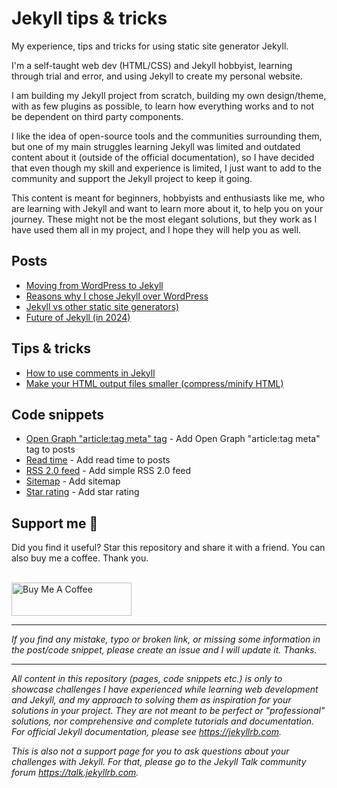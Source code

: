 # Jekyll tips & tricks

My experience, tips and tricks for using static site generator Jekyll.

I'm a self-taught web dev (HTML/CSS) and Jekyll hobbyist, learning through trial and error, and using Jekyll to create my personal website.

I am building my Jekyll project from scratch, building my own design/theme, with as few plugins as possible, to learn how everything works and to not be dependent on third party components.

I like the idea of open-source tools and the communities surrounding them, but one of my main struggles learning Jekyll was limited and outdated content about it (outside of the official documentation), so I have decided that even though my skill and experience is limited, I just want to add to the community and support the Jekyll project to keep it going.

This content is meant for beginners, hobbyists and enthusiasts like me, who are learning with Jekyll and want to learn more about it, to help you on your journey. These might not be the most elegant solutions, but they work as I have used them all in my project, and I hope they will help you as well.

## Posts

- [Moving from WordPress to Jekyll](https://github.com/mareklexuan/jekyll-tips-tricks/blob/main/source/1-posts/moving-from-wordpress-to-jekyll.md)
- [Reasons why I chose Jekyll over WordPress](https://github.com/mareklexuan/jekyll-tips-tricks/blob/main/source/1-posts/reasons-why-i-chose-jekyll-over-wordpress.md)
- [Jekyll vs other static site generators)](https://github.com/mareklexuan/jekyll-tips-tricks/blob/main/source/1-posts/jekyll-vs-other-static-site-generators.md)
- [Future of Jekyll (in 2024)](https://github.com/mareklexuan/jekyll-tips-tricks/blob/main/source/1-posts/future-of-jekyll-in-2024.md)

## Tips & tricks

- [How to use comments in Jekyll](https://github.com/mareklexuan/jekyll-tips-tricks/blob/main/source/2-tips-and-tricks/how-to-use-comments-in-jekyll.md)
- [Make your HTML output files smaller (compress/minify HTML)](https://github.com/mareklexuan/jekyll-tips-tricks/blob/main/source/2-tips-and-tricks/make-your-html-output-files-smaller-compress-minify-html.md)

## Code snippets

- [Open Graph "article:tag meta" tag](https://github.com/mareklexuan/jekyll-tips-tricks/blob/main/source/3-code-snippets/open-graph-meta-tag-article-tag.md) - Add Open Graph "article:tag meta" tag to posts
- [Read time](https://github.com/mareklexuan/jekyll-tips-tricks/blob/main/source/3-code-snippets/read-time.md) - Add read time to posts
- [RSS 2.0 feed](https://github.com/mareklexuan/jekyll-tips-tricks/blob/main/source/3-code-snippets/rss-2.0-feed.md) - Add simple RSS 2.0 feed
- [Sitemap](https://github.com/mareklexuan/jekyll-tips-tricks/blob/main/source/3-code-snippets/sitemap.md) - Add sitemap
- [Star rating](https://github.com/mareklexuan/jekyll-tips-tricks/blob/main/source/3-code-snippets/star-rating.md) - Add star rating

## Support me 💓

Did you find it useful? Star this repository and share it with a friend. You can also buy me a coffee. Thank you.

<br>
<a href="https://www.buymeacoffee.com/mareklexuan" target="_blank"><img src="https://cdn.buymeacoffee.com/buttons/v2/default-yellow.png" alt="Buy Me A Coffee" style="height: 53px !important;width: 192px !important;" ></a>
<br>

---

_If you find any mistake, typo or broken link, or missing some information in the post/code snippet, please create an issue and I will update it. Thanks._

---

_All content in this repository (pages, code snippets etc.) is only to showcase challenges I have experienced while learning web development and Jekyll, and my approach to solving them as inspiration for your solutions in your project. They are not meant to be perfect or "professional" solutions, nor comprehensive and complete tutorials and documentation. For official Jekyll documentation, please see <https://jekyllrb.com>._

_This is also not a support page for you to ask questions about your challenges with Jekyll. For that, please go to the Jekyll Talk community forum <https://talk.jekyllrb.com>._
